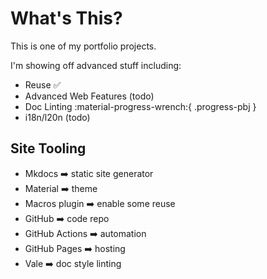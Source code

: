 # What's This?

This is one of my portfolio projects.

I'm showing off advanced stuff including:

- Reuse ✅
- Advanced Web Features (todo)
- Doc Linting :material-progress-wrench:{ .progress-pbj }
- i18n/l20n (todo)

## Site Tooling

- Mkdocs ➡️ static site generator
- Material ➡️ theme
- Macros plugin ➡️ enable some reuse
- GitHub ➡️ code repo
- GitHub Actions ➡️ automation
- GitHub Pages ➡️ hosting
- Vale ➡️ doc style linting
